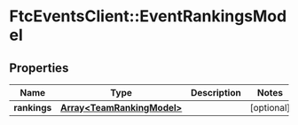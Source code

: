 # FtcEventsClient::EventRankingsModel

## Properties
Name | Type | Description | Notes
------------ | ------------- | ------------- | -------------
**rankings** | [**Array&lt;TeamRankingModel&gt;**](TeamRankingModel.md) |  | [optional] 

